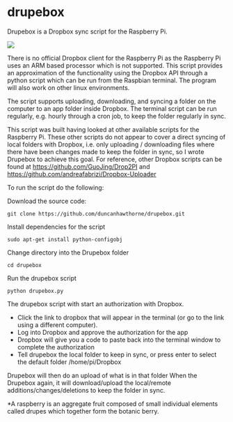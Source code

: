 # drupebox
Drupebox is a Dropbox sync script for the Raspberry Pi.

![](https://raw.githubusercontent.com/sarahschofield120/drupebox/master/icon.png)

There is no official Dropbox client for the Raspberry Pi as the Raspberry Pi uses an ARM based processor which is  not supported. This script provides an approximation of the functionality using the Dropbox API through a python script which can be run from the Raspbian terminal. The program will also work on other linux environments.

The script supports uploading, downloading, and syncing a folder on the computer to an app folder inside Dropbox. The terminal script can be run regularly, e.g. hourly through a cron job, to keep the folder regularly in sync.

This script was built having looked at other available scripts for the Raspberry Pi. These other scripts do not appear to cover a direct syncing of local folders with Dropbox, i.e. only uploading / downloading files where there have been changes made to keep the folder in sync, so I wrote Drupebox to achieve this goal. For reference, other Dropbox scripts can be found at https://github.com/GuoJing/Drop2PI and https://github.com/andreafabrizi/Dropbox-Uploader 

To run the script do the following:

Download the source code:
```
git clone https://github.com/duncanhawthorne/drupebox.git
```

Install dependencies for the script
```
sudo apt-get install python-configobj
```

Change directory into the Drupebox folder
```
cd drupebox
```

Run the drupebox script
```
python drupebox.py
```
The drupebox script with start an authorization with Dropbox.
* Click the link to dropbox that will appear in the terminal (or go to the link using a different computer).
* Log into Dropbox and approve the authorization for the app
* Dropbox will give you a code to paste back into the terminal window to complete the authorization
* Tell drupebox the local folder to keep in sync, or press enter to select the default folder /home/pi/Dropbox

Drupebox will then do an upload of what is in that folder
When the Drupebox again, it will download/upload the local/remote additions/changes/deletions to keep the folder in sync.



*A raspberry is an aggregate fruit composed of small individual elements called drupes which together form the botanic berry.
